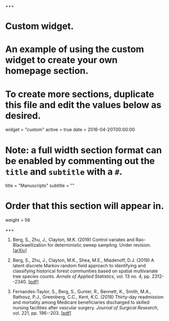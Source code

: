 +++
# Custom widget.
# An example of using the custom widget to create your own homepage section.
# To create more sections, duplicate this file and edit the values below as desired.
widget = "custom"
active = true
date = 2016-04-20T00:00:00

# Note: a full width section format can be enabled by commenting out the `title` and `subtitle` with a `#`.
title = "Manuscripts"
subtitle = ""

# Order that this section will appear in.
weight = 56

+++

1. Berg, S., Zhu, J., Clayton, M.K. (2019) Control variates and Rao-Blackwellization for deterministic sweep sampling. Under revision. [[arXiv]](https://arxiv.org/abs/1912.06926)

2. Berg, S., Zhu, J., Clayton, M.K., Shea, M.E., Mladenoff, D.J. (2019) A latent discrete Markov random field approach to identifying and classifying historical forest communities based on spatial multivariate tree species counts. *Annals of Applied Statistics*, vol. 13 no. 4, pp. 2312--2340. [[pdf]](https://dx.doi.org/10.1214/19-AOAS1259)

3. Fernandes-Taylor, S., Berg, S., Gunter, R., Bennett, K., Smith, M.A., Rathouz, P.J., Greenberg, C.C., Kent, K.C. (2018) Thirty-day readmission and mortality among Medicare beneficiaries discharged to skilled nursing facilities after vascular surgery. *Journal of Surgical Research*, vol. 221, pp. 196--203.
[[pdf]](https://dx.doi.org/10.1016/j.jss.2017.08.041)


